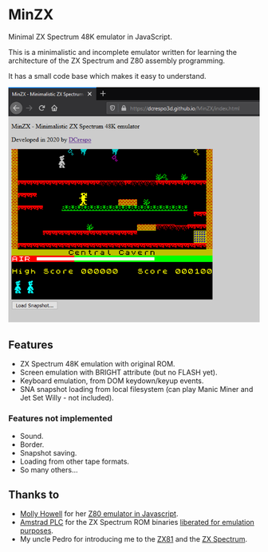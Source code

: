 # MinZX
Minimal ZX Spectrum 48K emulator in JavaScript.

This is a minimalistic and incomplete emulator written for learning the architecture of the ZX Spectrum and Z80 assembly programming.

It has a small code base which makes it easy to understand.

![MinZX](./docs/MinZX.png)

## Features
- ZX Spectrum 48K emulation with original ROM.
- Screen emulation with BRIGHT attribute (but no FLASH yet).
- Keyboard emulation, from DOM keydown/keyup events.
- SNA snapshot loading from local filesystem (can play Manic Miner and Jet Set Willy - not included).

### Features not implemented
- Sound.
- Border.
- Snapshot saving.
- Loading from other tape formats.
- So many others...

## Thanks to

- [Molly Howell](https://github.com/DrGoldfire) for her [Z80 emulator in Javascript](https://github.com/DrGoldfire/Z80.js).
- [Amstrad PLC](http://www.amstrad.com) for the ZX Spectrum ROM binaries [liberated for emulation purposes](http://www.worldofspectrum.org/permits/amstrad-roms.txt).
- My uncle Pedro for introducing me to the [ZX81](https://en.wikipedia.org/wiki/ZX81) and the [ZX Spectrum](https://en.wikipedia.org/wiki/ZX_Spectrum).